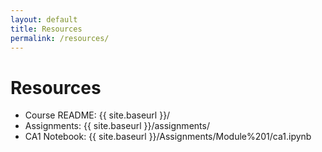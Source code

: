 ```yaml
---
layout: default
title: Resources
permalink: /resources/
---
```


# Resources

- Course README: {{ site.baseurl }}/
- Assignments: {{ site.baseurl }}/assignments/
- CA1 Notebook: {{ site.baseurl }}/Assignments/Module%201/ca1.ipynb
